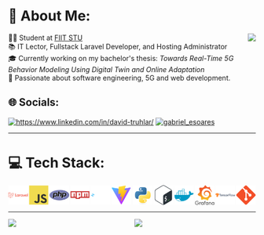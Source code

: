 # 💫 About Me:

<div align="top">
  <img align="right" src="https://github-readme-streak-stats-eight.vercel.app?user=xtruhlar&theme=transparent&hide_border=true&date_format=j%20M%5B%20Y%5D&card_width=300&card_height=190&hide_total_contributions=true&hide_longest_streak=true" />
</div>

👨‍💻 Student at [FIIT STU](https://www.fiit.stuba.sk/)  <br>
📚 IT Lector, Fullstack Laravel Developer, and Hosting Administrator  <br>
🎓 Currently working on my bachelor's thesis: *Towards Real-Time 5G Behavior Modeling Using Digital Twin and Online Adaptation*  <br>
🚀 Passionate about software engineering, 5G and web development. <br>



## 🌐 Socials:
<p align="left">
<a href="https://linkedin.com/in/https://www.linkedin.com/in/david-truhlar/" target="blank"><img align="center" src="https://raw.githubusercontent.com/rahuldkjain/github-profile-readme-generator/master/src/images/icons/Social/linked-in-alt.svg" alt="https://www.linkedin.com/in/david-truhlar/" height="30" width="40" /></a>
<a href="https://www.instagram.com/_davidtruhlar/" target="blank"><img align="center" src="https://raw.githubusercontent.com/rahuldkjain/github-profile-readme-generator/master/src/images/icons/Social/instagram.svg" alt="gabriel_esoares" height="30" width="40" /></a>
</p>

---

# 💻 Tech Stack:
<div style="display: flex; justify-content: space-between;">
  <img src="https://github.com/devicons/devicon/blob/master/icons/laravel/laravel-original-wordmark.svg" width="40" height="40"/>
  <img src="https://github.com/devicons/devicon/blob/master/icons/javascript/javascript-original.svg" width="40" height="40"/>
  <img src="https://github.com/devicons/devicon/blob/master/icons/php/php-original.svg" width="40" height="40"/>
  <img src="https://github.com/devicons/devicon/blob/master/icons/npm/npm-original-wordmark.svg" width="40" height="40"/>
  <img src="https://github.com/devicons/devicon/blob/master/icons/tailwindcss/tailwindcss-original-wordmark.svg" width="40" height="40"/>
  <img src="https://github.com/devicons/devicon/blob/master/icons/vitejs/vitejs-original.svg" width="40" height="40"/>
<br><br>
  <img src="https://github.com/devicons/devicon/blob/master/icons/python/python-original.svg" width="40" height="40"/>
  <img src="https://github.com/devicons/devicon/blob/master/icons/bash/bash-original.svg" width="40" height="40"/>
  <img src="https://github.com/devicons/devicon/blob/master/icons/docker/docker-plain.svg" width="40" height="40"/>
  <img src="https://github.com/devicons/devicon/blob/master/icons/grafana/grafana-original-wordmark.svg" width="40" height="40"/>
  <img src="https://github.com/devicons/devicon/blob/master/icons/tensorflow/tensorflow-original-wordmark.svg" width="40" height="40"/>
  <img src="https://github.com/devicons/devicon/blob/master/icons/git/git-original.svg" width="40" height="40"/>
</div>

---

<div style="display: flex; justify-content: space-between;">
  <img width="49%" src="https://github-readme-stats.vercel.app/api?username=xtruhlar&theme=dark&hide_border=true&include_all_commits=false&count_private=true" />
  
  <img width="49%" src="https://github-readme-stats.vercel.app/api/top-langs/?username=xtruhlar&theme=dark&hide_border=true&include_all_commits=false&count_private=true&layout=compact" />
</div>
